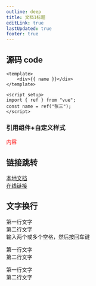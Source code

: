 ```yaml
---
outline: deep
title: 文档1标题
editLink: true
lastUpdated: true
footer: true
---
```


## 源码 code

```vue
<template>
    <div>{{ name }}</div>
</template>

<script setup>
import { ref } from "vue";
const name = ref("张三");
</script>
```

### 引用组件+自定义样式

<div class='box'>
  内容
</div>

<script setup></script>

<style lang='less' scoped>
  .box{
    color: #f00;
  }
</style>

## 链接跳转

[本地文档](./documentTwo)  
[在线链接](https://vitepress.dev/reference/runtime-api#usedata)

## 文字换行

第一行文字  
第二行文字  
输入两个或多个空格，然后按回车键

第一行文字 <br />
第二行文字

第一行文字\
第二行文字
